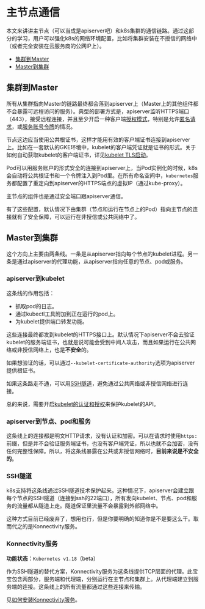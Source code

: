 # 主节点通信

本文来讲讲主节点（可以当成是apiserver吧）和k8s集群的通信链路。通过这部分的学习，用户可以强化k8s的网络环境配置，比如将集群安装在不授信的网络中（或者完全安装在云服务商的公网IP上）。

- [集群到Master](#集群到Master)
- [Master到集群](#Master到集群)

## 集群到Master

所有从集群指向Master的链路最终都会落到apiserver上（Master上的其他组件都不会暴露可远程访问的服务）。典型的部署方式是，apiserver监听HTTPS端口（443），接受远程连接，并且至少开启一种客户端[授权模式]()，特别是允许[匿名请求]()，或[服务账号令牌]()的情况。

节点这边应当使用公共根证书，这样才能用有效的客户端证书连接到apiserver上。比如在一套默认的GKE环境中，kubelet的客户端凭证就是证书的形式。关于如何自动获取kubelet的客户端证书，详见[kubelet TLS启动]()。

Pod可以用服务账户的形式安全的连接到apiserver上，当Pod实例化的时候，k8s会自动将公共根证书和一个令牌注入到Pod里。在所有命名空间中，`kubernetes`服务都配置了重定向到apiserver的HTTPS端点的虚拟IP（通过kube-proxy）。

主节点的组件也是通过安全端口跟apiserver通信。

有了这些配置，默认情况下由集群（节点和运行在节点上的Pod）指向主节点的连接就有了安全保障，可以运行在非授信或公共网络中了。

## Master到集群

这个方向上主要由两条线。一条是从apiserver指向每个节点的kubelet进程。另一条是通过apiserver的代理功能，从apiserver指向任意的节点、pod或服务。

### apiserver到kubelet

这条线的作用包括：

- 抓取pod的日志。
- 通过kubectl工具附加到正在运行的pod上。
- 为kubelet提供端口转发功能。

这些连接最终都发到kubelet的HTTPS接口上。默认情况下apiserver不会去验证kubelet的服务端证书，也就是说可能会受到中间人攻击，而且如果运行在公共网络或非授信网络上，也是**不安全**的。

如果想验证的话，可以通过`--kubelet-certificate-authority`选项为apiserver提供根证书。

如果这条路走不通，可以用[SSH隧道](#SSH隧道)，避免通过公共网络或非授信网络进行连接。

总的来说，需要开启[kubelet的认证和授权]()来保护kubelet的API。

### apiserver到节点、pod和服务

这条线上的连接都是明文HTTP请求，没有认证和加密。可以在请求时使用`https:`前缀，但是并不会验证服务端证书，也没有客户端凭证，所以也就不会加密，没有任何完整性保障。所以，将这条线暴露在公共或非授信网络时，**目前来说是不安全的**。

### SSH隧道

k8s支持将这条线通过SSH隧道技术保护起来。这种情况下，apiserver会建立跟每个节点的SSH隧道（连接到ssh的22端口），所有发向kubelet、节点、pod和服务的流量都从隧道上走。隧道保证里流量不会暴露到外部网络中。

这种方式目前已经废弃了，想用也行，但是你要明确的知道你是不是要这么干。取而代之的是Konnectivity服务。

### Konnectivity服务

**功能状态**：`Kubernetes v1.18`（beta）

作为SSH隧道的替代方案，Konnectivity服务为这条线提供TCP层面的代理。此宝宝包含两部分，服务端和代理端，分别运行在主节点和集群上。从代理端建立到服务端的连接。这条线上的所有流量都通过这些连接来传输。

见[如何安装Konnectivity服务]()。